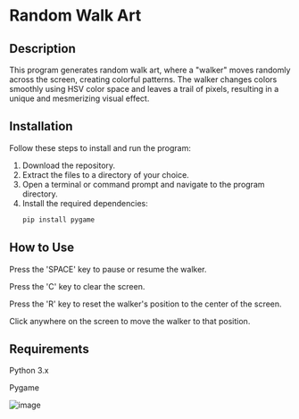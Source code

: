 # Random Walk Art

## Description
This program generates random walk art, where a "walker" moves randomly across the screen, creating colorful patterns. The walker changes colors smoothly using HSV color space and leaves a trail of pixels, resulting in a unique and mesmerizing visual effect.

## Installation
Follow these steps to install and run the program:

1. Download the repository.
2. Extract the files to a directory of your choice.
3. Open a terminal or command prompt and navigate to the program directory.
4. Install the required dependencies:
   ```python
   pip install pygame


## How to Use
Press the 'SPACE' key to pause or resume the walker.

Press the 'C' key to clear the screen.

Press the 'R' key to reset the walker's position to the center of the screen.

Click anywhere on the screen to move the walker to that position.

## Requirements
Python 3.x

Pygame

![image](https://github.com/user-attachments/assets/c7926f79-6351-4f20-8c99-82ab3e937c62)
